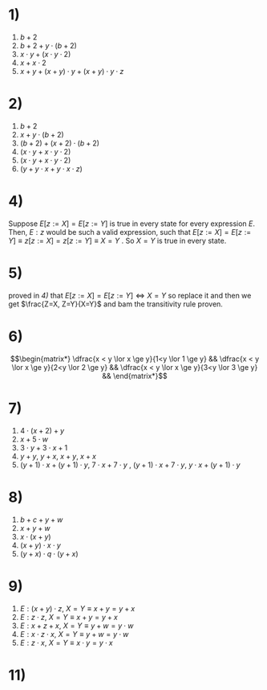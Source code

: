 # 1)
1) $b+2$
2) $b + 2 + y \cdot (b+2)$
3) $x \cdot y + (x \cdot y \cdot 2)$
4) $x + x \cdot 2$
5) $x + y + (x + y) \cdot y + (x + y) \cdot y \cdot z$

# 2)
1) $b+2$
2) $x + y \cdot (b+2)$
3) $(b+2) + (x+2) \cdot (b+2)$
4) $(x \cdot y + x \cdot y \cdot 2)$
5) $(x \cdot y + x \cdot y \cdot 2)$
6) $(y + y \cdot x +y \cdot x \cdot z)$

# 4)
Suppose $E[z:=X]=E[z:=Y]$ is true in every state for every expression $E$. Then, $E : z$  would be such a valid expression, such that $E[z:=X]=E[z:=Y] \equiv z[z:=X]=z[z:=Y] \equiv X = Y$ . So $X = Y$ is true in every state.

# 5)
proved in *4)* that $E[z:=X]=E[z:=Y] \Leftrightarrow X=Y$ so replace it and then we get $\frac{Z=X, Z=Y}{X=Y}$ and bam the transitivity rule proven.

# 6)
$$\begin{matrix*}
	\dfrac{x < y \lor x \ge y}{1<y \lor 1 \ge y} &&
	\dfrac{x < y \lor x \ge y}{2<y \lor 2 \ge y} &&
	\dfrac{x < y \lor x \ge y}{3<y \lor 3 \ge y} &&
\end{matrix*}$$

# 7)
1) $4\cdot(x+2)+y$
2) $x + 5 \cdot w$
3) $3 \cdot y + 3 \cdot x + 1$
4) $y + y$, $y + x$, $x + y$, $x + x$
5) $(y+1) \cdot x + (y + 1) \cdot y$, $7 \cdot x + 7 \cdot y$ , $(y + 1) \cdot x + 7 \cdot y$, $y \cdot x + (y + 1) \cdot y$

# 8)
1) $b + c + y + w$
2) $x + y + w$
3) $x \cdot (x + y)$
4) $(x + y) \cdot x \cdot y$
5) $(y + x) \cdot q \cdot (y + x)$

# 9)
1) $E: (x + y) \cdot z$, $X = Y \equiv x + y = y + x$
2) $E : z \cdot z$, $X = Y \equiv x + y = y + x$
3) $E : x + z + x$, $X = Y \equiv y + w = y \cdot w$
4) $E : x \cdot z \cdot x$, $X = Y \equiv y + w = y \cdot w$
5) $E : z \cdot x$, $X = Y \equiv x \cdot y = y \cdot x$

# 11)
